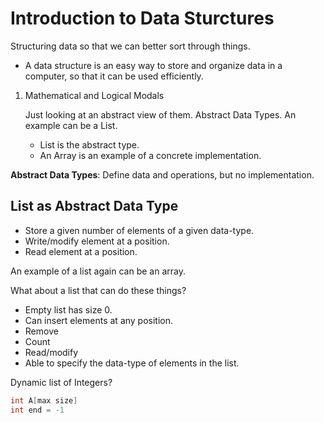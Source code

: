# Introduction to Data Sturctures

Structuring data so that we can better sort through things.

- A data structure is an easy way to store and organize data in a computer, so that it can be used efficiently.

1. Mathematical and Logical Modals

    Just looking at an abstract view of them. Abstract Data Types. An example can be a List.
    - List is the abstract type.
    - An Array is an example of a concrete implementation.

**Abstract Data Types**:
Define data and operations, but no implementation.

## List as Abstract Data Type

- Store a given number of elements of a given data-type.
- Write/modify element at a position.
- Read element at a position.

An example of a list again can be an array.

What about a list that can do these things?

- Empty list has size 0.
- Can insert elements at any position.
- Remove
- Count
- Read/modify
- Able to specify the data-type of elements in the list.

Dynamic list of Integers?

```java
int A[max size]
int end = -1
```
